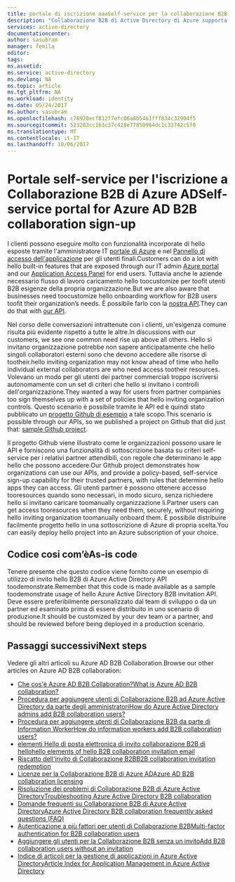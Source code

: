 ```yaml
---
title: portale di iscrizione aaaSelf-service per la collaborazione B2B di Azure Active Directory | Documenti Microsoft
description: "Collaborazione B2B di Active Directory di Azure supporta le relazioni tra società consentendo a partner commerciali tooselectively l'accesso alle applicazioni aziendali"
services: active-directory
documentationcenter: 
author: sasubram
manager: femila
editor: 
tags: 
ms.assetid: 
ms.service: active-directory
ms.devlang: NA
ms.topic: article
ms.tgt_pltfrm: NA
ms.workload: identity
ms.date: 05/24/2017
ms.author: sasubram
ms.openlocfilehash: c78920ecf812f7efc06a8b54b1fff834c32904f5
ms.sourcegitcommit: 523283cc1b3c37c428e77850964dc1c33742c5f0
ms.translationtype: MT
ms.contentlocale: it-IT
ms.lasthandoff: 10/06/2017
---
```

# <a name="self-service-portal-for-azure-ad-b2b-collaboration-sign-up"></a><span data-ttu-id="21e0a-103">Portale self-service per l'iscrizione a Collaborazione B2B di Azure AD</span><span class="sxs-lookup"><span data-stu-id="21e0a-103">Self-service portal for Azure AD B2B collaboration sign-up</span></span>

<span data-ttu-id="21e0a-104">I clienti possono eseguire molto con funzionalità incorporate di hello esposte tramite l'amministratore IT [portale di Azure](https://portal.azure.com) e nel [Pannello di accesso dell'applicazione](https://myapps.microsoft.com) per gli utenti finali.</span><span class="sxs-lookup"><span data-stu-id="21e0a-104">Customers can do a lot with hello built-in features that are exposed through our IT admin [Azure portal](https://portal.azure.com) and our [Application Access Panel](https://myapps.microsoft.com) for end users.</span></span> <span data-ttu-id="21e0a-105">Tuttavia anche le aziende necessario flusso di lavoro caricamento hello toocustomize per toofit utenti B2B esigenze della propria organizzazione.</span><span class="sxs-lookup"><span data-stu-id="21e0a-105">But we are also aware that businesses need toocustomize hello onboarding workflow for B2B users toofit their organization’s needs.</span></span> <span data-ttu-id="21e0a-106">È possibile farlo con la [nostra API](https://developer.microsoft.com/graph/docs/api-reference/v1.0/resources/invitation).</span><span class="sxs-lookup"><span data-stu-id="21e0a-106">They can do that with [our API](https://developer.microsoft.com/graph/docs/api-reference/v1.0/resources/invitation).</span></span>

<span data-ttu-id="21e0a-107">Nel corso delle conversazioni intrattenute con i clienti, un'esigenza comune risulta più evidente rispetto a tutte le altre.</span><span class="sxs-lookup"><span data-stu-id="21e0a-107">In discussions with our customers, we see one common need rise up above all others.</span></span> <span data-ttu-id="21e0a-108">Hello si invitano organizzazione potrebbe non sapere anticipatamente che hello singoli collaboratori esterni sono che devono accedere alle risorse di tootheir.</span><span class="sxs-lookup"><span data-stu-id="21e0a-108">hello inviting organization may not know ahead of time who hello individual external collaborators are who need access tootheir resources.</span></span> <span data-ttu-id="21e0a-109">Volevano un modo per gli utenti dei partner commerciali troppo iscriversi autonomamente con un set di criteri che hello si invitano i controlli dell'organizzazione.</span><span class="sxs-lookup"><span data-stu-id="21e0a-109">They wanted a way for users from partner companies too sign themselves up with a set of policies that hello inviting organization controls.</span></span> <span data-ttu-id="21e0a-110">Questo scenario è possibile tramite le API ed è quindi stato pubblicato un [progetto Github di esempio](https://github.com/Azure/active-directory-dotnet-graphapi-b2bportal-web) a tale scopo.</span><span class="sxs-lookup"><span data-stu-id="21e0a-110">This scenario is possible through our APIs,  so we published a project on Github that did just that: [sample Github project](https://github.com/Azure/active-directory-dotnet-graphapi-b2bportal-web).</span></span>

<span data-ttu-id="21e0a-111">Il progetto Github viene illustrato come le organizzazioni possono usare le API e forniscono una funzionalità di sottoscrizione basata su criteri self-service per i relativi partner attendibili, con regole che determinano le app hello che possono accedere.</span><span class="sxs-lookup"><span data-stu-id="21e0a-111">Our Github project demonstrates how organizations can use our APIs, and provide a policy-based, self-service sign-up capability for their trusted partners, with rules that determine hello apps they can access.</span></span> <span data-ttu-id="21e0a-112">Gli utenti partner è possono ottenere accesso tooresources quando sono necessari, in modo sicuro, senza richiedere hello si invitano caricare toomanually organizzazione li.</span><span class="sxs-lookup"><span data-stu-id="21e0a-112">Partner users can get access tooresources when they need them, securely, without requiring hello inviting organization toomanually onboard them.</span></span> <span data-ttu-id="21e0a-113">È possibile distribuire facilmente progetto hello in una sottoscrizione di Azure di propria scelta.</span><span class="sxs-lookup"><span data-stu-id="21e0a-113">You can easily deploy hello project into an Azure subscription of your choice.</span></span>

## <a name="as-is-code"></a><span data-ttu-id="21e0a-114">Codice cosi com’è</span><span class="sxs-lookup"><span data-stu-id="21e0a-114">As-is code</span></span>

<span data-ttu-id="21e0a-115">Tenere presente che questo codice viene fornito come un esempio di utilizzo di invito hello B2B di Azure Active Directory API toodemonstrate.</span><span class="sxs-lookup"><span data-stu-id="21e0a-115">Remember that this code is made available as a sample toodemonstrate usage of hello Azure Active Directory B2B invitation API.</span></span> <span data-ttu-id="21e0a-116">Deve essere preferibilmente personalizzato dal team di sviluppo o da un partner ed esaminato prima di essere distribuito in uno scenario di produzione.</span><span class="sxs-lookup"><span data-stu-id="21e0a-116">It should be customized by your dev team or a partner, and should be reviewed before being deployed in a production scenario.</span></span>

## <a name="next-steps"></a><span data-ttu-id="21e0a-117">Passaggi successivi</span><span class="sxs-lookup"><span data-stu-id="21e0a-117">Next steps</span></span>

<span data-ttu-id="21e0a-118">Vedere gli altri articoli su Azure AD B2B Collaboration.</span><span class="sxs-lookup"><span data-stu-id="21e0a-118">Browse our other articles on Azure AD B2B collaboration:</span></span>
* [<span data-ttu-id="21e0a-119">Che cos'è Azure AD B2B Collaboration?</span><span class="sxs-lookup"><span data-stu-id="21e0a-119">What is Azure AD B2B collaboration?</span></span>](active-directory-b2b-what-is-azure-ad-b2b.md)
* [<span data-ttu-id="21e0a-120">Procedura per aggiungere utenti di Collaborazione B2B ad Azure Active Directory da parte degli amministratori</span><span class="sxs-lookup"><span data-stu-id="21e0a-120">How do Azure Active Directory admins add B2B collaboration users?</span></span>](active-directory-b2b-admin-add-users.md)
* [<span data-ttu-id="21e0a-121">Procedura per aggiungere utenti di Collaborazione B2B da parte di Information Worker</span><span class="sxs-lookup"><span data-stu-id="21e0a-121">How do information workers add B2B collaboration users?</span></span>](active-directory-b2b-iw-add-users.md)
* [<span data-ttu-id="21e0a-122">elementi Hello di posta elettronica di invito collaborazione B2B di hello</span><span class="sxs-lookup"><span data-stu-id="21e0a-122">hello elements of hello B2B collaboration invitation email</span></span>](active-directory-b2b-invitation-email.md)
* [<span data-ttu-id="21e0a-123">Riscatto dell'invito di Collaborazione B2B</span><span class="sxs-lookup"><span data-stu-id="21e0a-123">B2B collaboration invitation redemption</span></span>](active-directory-b2b-redemption-experience.md)
* [<span data-ttu-id="21e0a-124">Licenze per la Collaborazione B2B di Azure AD</span><span class="sxs-lookup"><span data-stu-id="21e0a-124">Azure AD B2B collaboration licensing</span></span>](active-directory-b2b-licensing.md)
* [<span data-ttu-id="21e0a-125">Risoluzione dei problemi di Collaborazione B2B di Azure Active Directory</span><span class="sxs-lookup"><span data-stu-id="21e0a-125">Troubleshooting Azure Active Directory B2B collaboration</span></span>](active-directory-b2b-troubleshooting.md)
* [<span data-ttu-id="21e0a-126">Domande frequenti su Collaborazione B2B di Azure Active Directory</span><span class="sxs-lookup"><span data-stu-id="21e0a-126">Azure Active Directory B2B collaboration frequently asked questions (FAQ)</span></span>](active-directory-b2b-faq.md)
* [<span data-ttu-id="21e0a-127">Autenticazione a più fattori per utenti di Collaborazione B2B</span><span class="sxs-lookup"><span data-stu-id="21e0a-127">Multi-factor authentication for B2B collaboration users</span></span>](active-directory-b2b-mfa-instructions.md)
* [<span data-ttu-id="21e0a-128">Aggiungere gli utenti per la Collaborazione B2B senza un invito</span><span class="sxs-lookup"><span data-stu-id="21e0a-128">Add B2B collaboration users without an invitation</span></span>](active-directory-b2b-add-user-without-invite.md)
* [<span data-ttu-id="21e0a-129">Indice di articoli per la gestione di applicazioni in Azure Active Directory</span><span class="sxs-lookup"><span data-stu-id="21e0a-129">Article Index for Application Management in Azure Active Directory</span></span>](active-directory-apps-index.md)